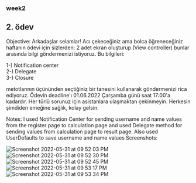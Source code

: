 ### week2
## 2. ödev
Objective:
Arkadaşlar selamlar! Acı çekeceğiniz ama bolca öğreneceğiniz haftanın ödevi için sizlerden: 2 adet ekran oluşturup (View controller) bunlar arasında bilgi göndermenizi istiyoruz. Bu bilgileri:  

1-) Notification center  
2-) Delegate  
3-) Closure  

metotlarının üçününden seçtiğiniz bir tanesini kullanarak göndermenizi rica ediyoruz. Ödevin deadline'ı 01.06.2022 Çarşamba günü saat 17:00'a kadardır. Her türlü sorunuz için asistanlara ulaşmaktan çekinmeyin. Herkesin şimdiden emeğine sağlık, kolay gelsin.

Notes:
I used Notification Center for sending username and name values from the register page to calculation page and used Delegate method for sending values from calculation page to result page. Also used UserDefaults to save username and name values
Screenshots:

![Screenshot 2022-05-31 at 09 52 03 PM](https://user-images.githubusercontent.com/44535117/171264818-fa34af71-aba3-4009-9700-e708fc796458.png)
![Screenshot 2022-05-31 at 09 52 30 PM](https://user-images.githubusercontent.com/44535117/171264825-e564f6af-4d42-4854-a284-9c699f610e5b.png)
![Screenshot 2022-05-31 at 09 52 45 PM](https://user-images.githubusercontent.com/44535117/171264831-cceab79e-6493-4389-8e9a-b6dda6b2ec8d.png)
![Screenshot 2022-05-31 at 09 53 17 PM](https://user-images.githubusercontent.com/44535117/171264837-b16fadb6-3de9-42b1-be55-a9ca0f006272.png)
![Screenshot 2022-05-31 at 09 53 34 PM](https://user-images.githubusercontent.com/44535117/171264840-81ea50d2-3fa7-4e40-b70c-dfdb7812ea36.png)
